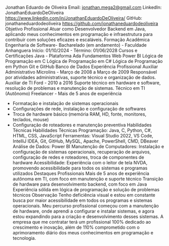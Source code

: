 Jonathan Eduardo de Oliveira
Email: jonathan.mega2@gmail.com
LinkedIn: JonathanEduardoDeOliveira
https://www.linkedin.com/in/JonathanEduardoDeOliveira/
GitHub: jonathaneduardodeoliveira
https://github.com/jonathaneduardodeoliveira
Objetivo Profissional
Atuar como Desenvolvedor Backend em Java, aplicando meus conhecimentos em programação e infraestrutura para contribuir com soluções eficazes e escaláveis.
Formação Acadêmica
Engenharia de Software- Bacharelado (em andamento) - Faculdade Anhanguera
Início: 01/10/2024 - Término: 01/06/2028
Cursos e Certificações
Java - Plataforma Ada
Fundamentos Web 
Power BI
Lógica de Programação em C
Lógica de Programação em C#
Lógica de Programação em Python
Git e GitHub
Banco de Dados
Experiência Profissional
Auxiliar Administrativo
Microlins - Março de 2008 a Março de 2009
Responsável por atividades administrativas, suporte técnico e organização de dados.
Auxiliar de TI
Ford - 2010 a 2016
Suporte técnico em hardware e software, resolução de problemas e manutenção de sistemas.
Técnico em TI (Autônomo)
Freelancer - Mais de 5 anos de experiência
-	Formatação e instalação de sistemas operacionais
-	Configurações de rede, instalação e configuração de softwares
-	Troca de hardware básico (memória RAM, HD, fonte, monitores, teclados, mouse)
-	Configuração de roteadores e manutenção preventiva
Habilidades Técnicas
Habilidades Técnicas
Programação: Java, C, Python, C#, HTML, CSS, JavaScript
Ferramentas: Visual Studio 2022, VS Code, IntelliJ IDEA, Git, GitHub, MySQL, Apache, PowerShell, CMD, DBeaver
Análise de Dados: Power BI
Manutenção de Computadores: Instalação e configuração de sistemas operacionais, recuperação de arquivos, configuração de redes e roteadores, troca de componentes de hardware
Acessibilidade: Experiência com o leitor de tela NVDA, promovendo acessibilidade para todos os sistemas e programas utilizados
Destaques Profissionais
Mais de 5 anos de experiência autônoma em TI, com foco em manutenção e suporte técnico
Transição de hardware para desenvolvimento backend, com foco em Java
Experiência sólida em lógica de programação e solução de problemas técnicos
Observação
Tenho deficiência visual e estou em constante busca por maior acessibilidade em todos os programas e sistemas operacionais. Meu percurso profissional começou com a manutenção de hardware, onde aprendi a configurar e instalar sistemas, e agora estou expandindo para a criação e desenvolvimento desses sistemas.
A empresa que me contratar terá um profissional 100% dedicado ao crescimento e inovação, além de 110% comprometido com o aprimoramento diário dos meus conhecimentos em programação e tecnologia.
